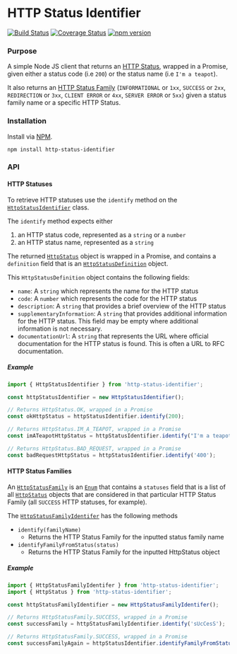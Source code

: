 # HTTP Status Identifier

[![Build Status](https://travis-ci.org/jaebradley/http-status-identifier.svg?branch=master)](https://travis-ci.org/jaebradley/http-status-identifier)
[![Coverage Status](https://coveralls.io/repos/github/jaebradley/http-status-code-definition-identifier/badge.svg?branch=master)](https://coveralls.io/github/jaebradley/http-status-code-definition-identifier?branch=master)
[![npm version](https://badge.fury.io/js/http-status-identifier.svg)](https://badge.fury.io/js/http-status-identifier)

### Purpose

A simple Node JS client that returns an [HTTP Status](https://github.com/jaebradley/http-status-identifier/blob/master/src/data/HttpStatus.js), wrapped in a Promise, given either a status code (i.e `200`) or the status name (i.e `I'm a teapot`).

It also returns an [HTTP Status Family](https://github.com/jaebradley/http-status-identifier/blob/master/src/data/HttpStatusFamily.js) (`INFORMATIONAL` or `1xx`, `SUCCESS` or `2xx`, `REDIRECTION` or `3xx`, `CLIENT ERROR` or `4xx`, `SERVER ERROR` or `5xx`) given a status family name or a specific HTTP Status.

### Installation

Install via [NPM](https://www.npmjs.com/package/http-status-identifier).
```
npm install http-status-identifier
```

### API

#### HTTP Statuses

To retrieve HTTP statuses use the `identify` method on the  [`HttpStatusIdentifier`](https://github.com/jaebradley/http-status-code-definition-identifier/blob/master/src/services/HttpStatusIdentifier.js) class.

The `identify` method expects either
1. an HTTP status code, represented as a `string` or a `number`
2. an HTTP status name, represented as a `string`

The returned [`HttpStatus`](https://github.com/jaebradley/http-status-code-definition-identifier/blob/master/src/data/HttpStatus.js) object is wrapped in a Promise, and contains a `definition` field that is an [`HttpStatusDefinition`](https://github.com/jaebradley/http-status-code-definition-identifier/blob/master/src/data/HttpStatusDefinition.js) object.

This `HttpStatusDefinition` object contains the following fields:
* `name`: A `string` which represents the name for the HTTP status
* `code`: A `number` which represents the code for the HTTP status
* `description`: A `string` that provides a brief overview of the HTTP status
* `supplementaryInformation`: A `string` that provides additional information for the HTTP status. This field may be empty where additional information is not necessary.
* `documentationUrl`: A `string` that represents the URL where official documentation for the HTTP status is found. This is often a URL to RFC documentation.

##### Example
```javascript
import { HttpStatusIdentifier } from 'http-status-identifier';

const httpStatusIdentifier = new HttpStatusIdentifier();

// Returns HttpStatus.OK, wrapped in a Promise
const okHttpStatus = httpStatusIdentifier.identify(200);

// Returns HttpStatus.IM_A_TEAPOT, wrapped in a Promise
const imATeapotHttpStatus = httpStatusIdentifier.identify("I'm a teapot");

// Returns HttpStatus.BAD_REQUEST, wrapped in a Promise
const badRequestHttpStatus = httpStatusIdentifier.identify('400');
```

#### HTTP Status Families

An [`HttpStatusFamily`](https://github.com/jaebradley/http-status-identifier/blob/master/src/data/HttpStatusFamily.js) is an [`Enum`](https://www.google.com/search?q=enumify&oq=enumify&aqs=chrome..69i57j0l2.4377j0j1&sourceid=chrome&ie=UTF-8#xxri=0) that contains a `statuses` field that is a list of all [`HttpStatus`](https://github.com/jaebradley/http-status-code-definition-identifier/blob/master/src/data/HttpStatus.js) objects that are considered in that particular HTTP Status Family (all `SUCCESS` HTTP statuses, for example).

The [`HttpStatusFamilyIdentifer`](https://github.com/jaebradley/http-status-identifier/blob/master/src/services/HttpStatusFamilyIdentifier.js) has the following methods

* `identify(familyName)`
  * Returns the HTTP Status Family for the inputted status family name
* `identifyFamilyFromStatus(status)`
  * Returns the HTTP Status Family for the inputted HttpStatus object

##### Example
```javascript
import { HttpStatusFamilyIdentifer } from 'http-status-identifier';
import { HttpStatus } from 'http-status-identifier';

const httpStatusFamilyIdentifier = new HttpStatusFamilyIdentifer();

// Returns HttpStatusFamily.SUCCESS, wrapped in a Promise
const successFamily = httpStatusFamilyIdentifier.identify('sUcCesS');

// Returns HttpStatusFamily.SUCCESS, wrapped in a Promise
const successFamilyAgain = httpStatusIdentifier.identifyFamilyFromStatus(HttpStatus.OK);
```
